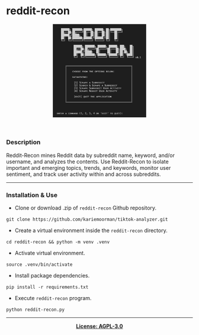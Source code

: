 # reddit-recon

<p align='center'><img src='https://github.com/kariemoorman/reddit-recon/blob/main/redditrecon.png' alt='rr' width='50%'/></p>

<br>

### Description
Reddit-Recon mines Reddit data by subreddit name, keyword, and/or username, and analyzes the contents. Use Reddit-Recon to isolate important and emerging topics, trends, and keywords, monitor user sentiment, and track user activity within and across subreddits. 

---

### Installation & Use

- Clone or download .zip of `reddit-recon` Github repository.
```
git clone https://github.com/kariemoorman/tiktok-analyzer.git
```
- Create a virtual environment inside the `reddit-recon` directory.
```
cd reddit-recon && python -m venv .venv
```
- Activate virtual environment.
```
source .venv/bin/activate
```
- Install package dependencies.
```
pip install -r requirements.txt
```
- Execute `reddit-recon` program.
```
python reddit-recon.py
```

--- 

<p align='center'><b><a href='https://github.com/kariemoorman/reddit-recon/blob/main/LICENSE'>License: AGPL-3.0</a></b></p>
